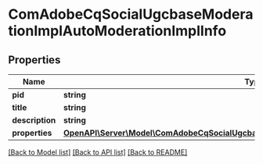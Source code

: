 # ComAdobeCqSocialUgcbaseModerationImplAutoModerationImplInfo

## Properties
Name | Type | Description | Notes
------------ | ------------- | ------------- | -------------
**pid** | **string** |  | [optional] 
**title** | **string** |  | [optional] 
**description** | **string** |  | [optional] 
**properties** | [**OpenAPI\Server\Model\ComAdobeCqSocialUgcbaseModerationImplAutoModerationImplProperties**](ComAdobeCqSocialUgcbaseModerationImplAutoModerationImplProperties.md) |  | [optional] 

[[Back to Model list]](../README.md#documentation-for-models) [[Back to API list]](../README.md#documentation-for-api-endpoints) [[Back to README]](../README.md)


